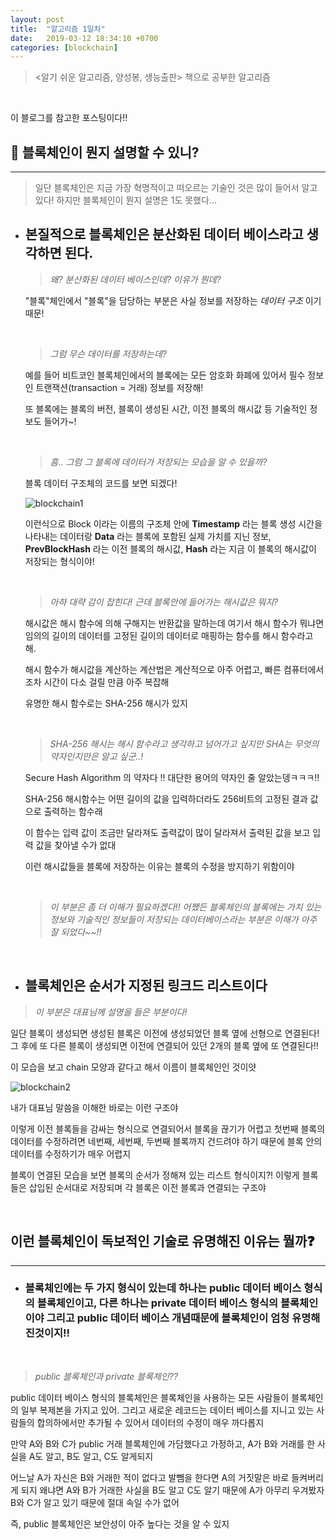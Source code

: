 ```yaml
---
layout: post
title:  "알고리즘 1일차"
date:   2019-03-12 18:34:10 +0700
categories: [blockchain]
---
```



> <알기 쉬운 알고리즘, 양성봉, 생능출판> 책으로 공부한 알고리즘

<br>


이 블로그를 참고한 포스팅이다!!


## 🙋  블록체인이 뭔지 설명할 수 있니?
--- 

> 일단 블록체인은 지금 가장 혁명적이고 떠오르는 기술인 것은 많이 들어서 알고 있다! 하지만 블록체인이 뭔지 설명은 1도 못했다... 

- ## 본질적으로 블록체인은 분산화된 데이터 베이스라고 생각하면 된다.

	>  _왜? 분산화된 데이터 베이스인데? 이유가 뭔데?_

	"블록"체인에서 "블록"을 담당하는 부분은 사실 정보를 저장하는 _데이터 구조_ 이기 때문!

	<br>

	> _그럼 무슨 데이터를 저장하는데?_

	예를 들어 비트코인 블록체인에서의 블록에는 모든 암호화 화폐에 있어서 필수 정보인 트랜잭션(transaction = 거래) 정보를 저장해!

	또 블록에는 블록의 버전, 블록이 생성된 시간, 이전 블록의 해시값 등 기술적인 정보도 들어가~!

	<br>

	> _흠.. 그럼 그 블록에 데이터가 저장되는 모습을 알 수 있을까?_

	블록 데이터 구조체의 코드를 보면 되겠다!

	![blockchain1](https://user-images.githubusercontent.com/31889335/54127147-7e60ff00-444c-11e9-830c-f13e517b5177.PNG)

	이런식으로 Block 이라는 이름의 구조체 안에 __Timestamp__ 라는 블록 생성 시간을 나타내는 데이터랑 __Data__ 라는 블록에 포함된 실제 가치를 지닌 정보, __PrevBlockHash__ 라는 이전 블록의 해시값,  __Hash__ 라는 지금 이 블록의 해시값이 저장되는 형식이야!

	<br>


	> _아하 대략 감이 잡힌다! 근데 블록안에 들어가는 해시값은 뭐지?_

	해시값은 해시 함수에 의해 구해지는 반환값을 말하는데 여기서 해시 함수가 뭐냐면 임의의 길이의 데이터를 고정된 길이의 데이터로 매핑하는 함수를 해시 함수라고 해.

	해시 함수가 해시값을 계산하는 계산법은 계산적으로 아주 어렵고, 빠른 컴퓨터에서조차 시간이 다소 걸릴 만큼 아주 복잡해

	유명한 해시 함수로는 SHA-256 해시가 있지

	<br>


	> _SHA-256 해시는 해시 함수라고 생각하고 넘어가고 싶지만  SHA는 무엇의 약자인지만은 알고 싶군..!_

	Secure Hash Algorithm 의 약자다 !! 대단한 용어의 약자인 줄 알았는뎅ㅋㅋㅋ!!

	SHA-256 해시함수는 어떤 길이의 값을 입력하더라도 256비트의 고정된 결과 값으로 출력하는 함수래

	이 함수는 입력 값이 조금만 달라져도 출력값이 많이 달라져서 출력된 값을 보고 입력 값을 찾아낼 수가 없대

	이런 해시값들을 블록에 저장하는 이유는 블록의 수정을 방지하기 위함이야

	<br>

	> _이 부분은 좀 더 이해가 필요하겠다!! 어쨌든 블록체인의 블록에는 가치 있는 정보와 기술적인 정보들이 저장되는 데이터베이스라는 부분은 이해가 아주 잘 되었다~~!!_

	<br>

* ## 블록체인은 순서가 지정된 링크드 리스트이다

> _이 부분은 대표님께 설명을 들은 부분이다!_

일단 블록이 생성되면 생성된 블록은 이전에 생성되었던 블록 옆에 선형으로 연결된다! 그 후에 또 다른 블록이 생성되면 이전에 연결되어 있던 2개의 블록 옆에 또 연결된다!!

이 모습을 보고 chain 모양과 같다고 해서 이름이 블록체인인 것이얏

![blockchain2](https://user-images.githubusercontent.com/31889335/54128368-4313ff80-444f-11e9-849c-661803ff6874.png)

내가 대표님 말씀을 이해한 바로는 이런 구조야

이렇게 이전 블록들을 감싸는 형식으로 연결되어서 블록을 끊기가 어렵고 첫번째 블록의 데이터를 수정하려면 네번째, 세번째, 두번째 블록까지 건드려야 하기 때문에 블록 안의 데이터를 수정하기가 매우 어렵지

블록이 연결된 모습을 보면 블록의 순서가 정해져 있는 리스트 형식이지?! 이렇게 블록들은 삽입된 순서대로 저장되며 각 블록은 이전 블록과 연결되는 구조야

<br>

##  이런 블록체인이 독보적인 기술로 유명해진 이유는 뭘까❓

---

* ### 블록체인에는 두 가지 형식이 있는데 하나는 public 데이터 베이스 형식의 블록체인이고, 다른 하나는 private 데이터 베이스 형식의 블록체인이야 그리고 public 데이터 베이스 개념때문에 블록체인이 엄청 유명해진것이지!!

<br>

> _public 블록체인과 private 블록체인??_

public 데이터 베이스 형식의 블록체인은 블록체인을 사용하는 모든 사람들이 블록체인의 일부 복제본을 가지고 있어. 그리고 새로운 레코드는 데이터 베이스를 지니고 있는 사람들의 합의하에서만 추가될 수 있어서 데이터의 수정이 매우 까다롭지

만약 A와 B와 C가 public 거래 블록체인에 가담했다고 가정하고, A가 B와 거래를 한 사실을 A도 알고, B도 알고, C도 알게되지

어느날 A가 자신은 B와 거래한 적이 없다고 발뺌을 한다면 A의 거짓말은 바로 들켜버리게 되지 왜냐면 A와 B가 거래한 사실을 B도 알고 C도 알기 때문에 A가 아무리 우겨봤자 B와 C가 알고 있기 때문에 절대 속일 수가 없어

즉, public 블록체인은 보안성이 아주 높다는 것을 알 수 있지

	


